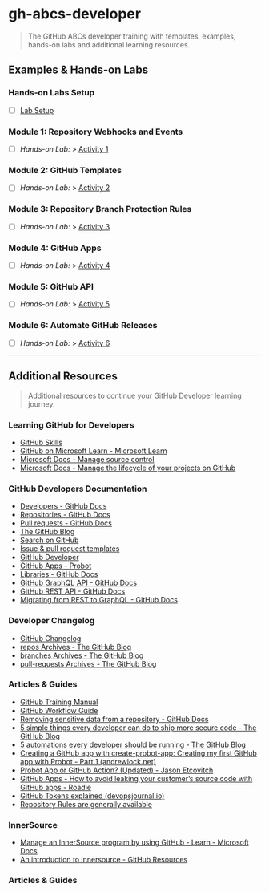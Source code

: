 # gh-abcs-developer
> The GitHub ABCs developer training with templates, examples, hands-on labs and additional learning resources.

## Examples & Hands-on Labs

### Hands-on Labs Setup
- [ ]  [Lab Setup](/labs/setup.md)

### Module 1: Repository Webhooks and Events
- [ ]  _Hands-on Lab:_ > [Activity 1](/labs/lab01.md)

### Module 2: GitHub Templates
- [ ]  _Hands-on Lab:_ > [Activity 2](/labs/lab02.md)

### Module 3: Repository Branch Protection Rules
- [ ]  _Hands-on Lab:_ > [Activity 3](/labs/lab03.md)

### Module 4: GitHub Apps
- [ ]  _Hands-on Lab:_ > [Activity 4](/labs/lab04.md)

### Module 5: GitHub API
- [ ]  _Hands-on Lab:_ > [Activity 5](/labs/lab05.md)

### Module 6: Automate GitHub Releases
- [ ]  _Hands-on Lab:_ > [Activity 6](/labs/lab06.md)

---

## Additional Resources
> Additional resources to continue your GitHub Developer learning journey.

### Learning GitHub for Developers
- [GitHub Skills](https://skills.github.com/)
- [GitHub on Microsoft Learn - Microsoft Learn](https://learn.microsoft.com/en-us/training/github/)
- [Microsoft Docs - Manage source control](https://docs.microsoft.com/en-us/learn/paths/az-400-manage-source-control/)
- [Microsoft Docs - Manage the lifecycle of your projects on GitHub](https://docs.microsoft.com/en-us/learn/paths/manage-project-lifecycle-github/)

### GitHub Developers Documentation
- [Developers - GitHub Docs](https://docs.github.com/en/developers)
- [Repositories - GitHub Docs](https://docs.github.com/en/repositories)
- [Pull requests - GitHub Docs](https://docs.github.com/en/pull-requests)
- [The GitHub Blog](https://github.blog/)
- [Search on GitHub](https://docs.github.com/en/search-github)
- [Issue & pull request templates](https://docs.github.com/en/communities/using-templates-to-encourage-useful-issues-and-pull-requests)
- [GitHub Developer](https://github.com/github-developer)
- [GitHub Apps - Probot](https://probot.github.io/docs/)
- [Libraries - GitHub Docs](https://docs.github.com/en/rest/overview/libraries)
- [GitHub GraphQL API - GitHub Docs](https://docs.github.com/en/graphql)
- [GitHub REST API - GitHub Docs](https://docs.github.com/en/rest)
- [Migrating from REST to GraphQL - GitHub Docs](https://docs.github.com/en/graphql/guides/migrating-from-rest-to-graphql)

### Developer Changelog
- [GitHub Changelog](https://github.blog/changelog/)
- [repos Archives - The GitHub Blog](https://github.blog/changelog/label/repos/)
- [branches Archives - The GitHub Blog](https://github.blog/changelog/label/branches/)
- [pull-requests Archives - The GitHub Blog](https://github.blog/changelog/label/pull-requests/)

### Articles & Guides
- [GitHub Training Manual](https://githubtraining.github.io/training-manual/#/01_getting_ready_for_class)
- [GitHub Workflow Guide](https://github.github.com/services-workflow-guide/#/)
- [Removing sensitive data from a repository - GitHub Docs](https://docs.github.com/en/authentication/keeping-your-account-and-data-secure/removing-sensitive-data-from-a-repository)
- [5 simple things every developer can do to ship more secure code - The GitHub Blog](https://github.blog/2022-04-22-5-simple-things-every-developer-can-do-to-ship-more-secure-code/)
- [5 automations every developer should be running - The GitHub Blog](https://github.blog/2021-12-16-5-automations-every-developer-should-be-running/)
- [Creating a GitHub app with create-probot-app: Creating my first GitHub app with Probot - Part 1 (andrewlock.net)](https://andrewlock.net/creating-my-first-github-app-with-probot-part-1-create-probot-app/)
- [Probot App or GitHub Action? (Updated) - Jason Etcovitch](https://jasonet.co/posts/probot-app-or-github-action-v2/)
- [GitHub Apps - How to avoid leaking your customer’s source code with GitHub apps - Roadie](https://roadie.io/blog/avoid-leaking-github-org-data/)
- [GitHub Tokens explained (devopsjournal.io)](https://devopsjournal.io/blog/2022/01/03/GitHub-Tokens)
- [Repository Rules are generally available](https://github.blog/changelog/2023-07-24-repository-rules-are-generally-available/)

### InnerSource
- [Manage an InnerSource program by using GitHub - Learn - Microsoft Docs](https://docs.microsoft.com/en-us/learn/modules/manage-innersource-program-github/)
- [An introduction to innersource - GitHub Resources](https://resources.github.com/innersource/fundamentals/)

### Articles & Guides
